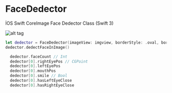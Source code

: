# FaceDedector
İOS Swift CoreImage Face Dedector Class (Swift 3)

![alt tag](https://cloud.githubusercontent.com/assets/16580898/18417156/f5ed5574-7838-11e6-9f4b-df40c1d62123.png)

```Swift
let dedector = FaceDedector(imageView: imgview, borderStyle: .oval, borderColor: .white, borderWidth: 2.0)
dedector.dedectFaceInImage()
```

```Swift
  dedector.faceCount // Int
  dedector[0].rightEyePos // CGPoint
  dedector[0].leftEyePos
  dedector[0].mouthPos
  dedector[0].smile // Bool
  dedector[0].hasLeftEyeClose
  dedector[0].hasRightEyeClose
```

